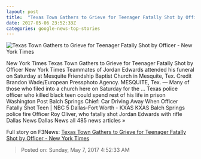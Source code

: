 ```yaml
---
layout: post
title:  "Texas Town Gathers to Grieve for Teenager Fatally Shot by Officer - New York Times"
date: 2017-05-06 23:52:33Z
categories: google-news-top-stories
---
```


![Texas Town Gathers to Grieve for Teenager Fatally Shot by Officer - New York Times](https://static01.nyt.com/images/2017/05/07/us/07Edwards/07Edwards-facebookJumbo.jpg)

New York Times Texas Town Gathers to Grieve for Teenager Fatally Shot by Officer New York Times Teammates of Jordan Edwards attended his funeral on Saturday at Mesquite Friendship Baptist Church in Mesquite, Tex. Credit Brandon Wade/European Pressphoto Agency. MESQUITE, Tex. — Many of those who filed into a church here on Saturday for the ... Texas police officer who killed black teen could spend rest of his life in prison Washington Post Balch Springs Chief: Car Driving Away When Officer Fatally Shot Teen | NBC 5 Dallas-Fort Worth - KXAS KXAS Balch Springs police fire Officer Roy Oliver, who fatally shot Jordan Edwards with rifle Dallas News Dallas News all 485 news articles »


Full story on F3News: [Texas Town Gathers to Grieve for Teenager Fatally Shot by Officer - New York Times](http://www.f3nws.com/n/3zDSs)

> Posted on: Sunday, May 7, 2017 4:52:33 AM
